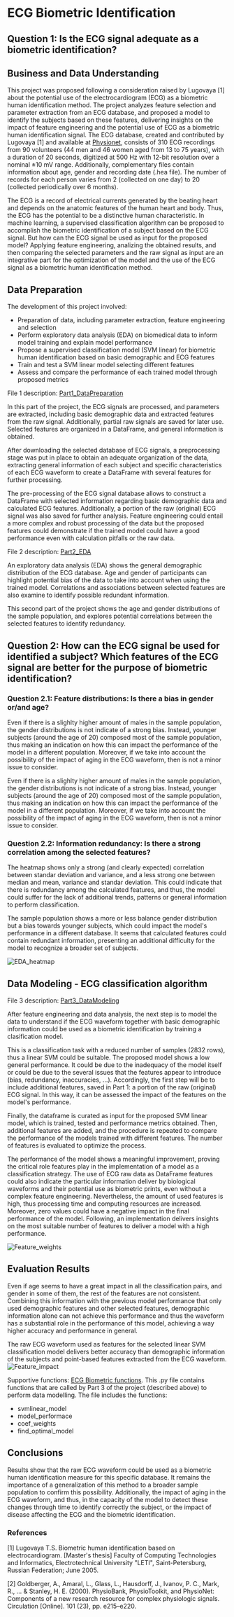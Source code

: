 # ECG Biometric Identification

## Question 1: Is the ECG signal adequate as a biometric identification?
## Business and Data Understanding
This project was proposed following a consideration raised by Lugovaya [1] about the potential use of the electrocardiogram (ECG) as a biometric human identification method.
The project analyzes feature selection and parameter extraction from an ECG database, and proposed a model to identify the subjects based on these features, delivering insights on the impact of feature engineering and the potential use of ECG as a biometric human identification signal. 
The ECG database, created and contributed by Lugovaya [1] and available at [Physionet](https://physionet.org/content/ecgiddb/1.0.0/), consists of 310 ECG recordings from 90 volunteers (44 men and 46 women aged from 13 to 75 years), with a duration of 20 seconds, digitized at 500 Hz with 12-bit resolution over a nominal ±10 mV range. Additionally, complementary files contain information about age, gender and recording date (.hea file). The number of records for each person varies from 2 (collected on one day) to 20 (collected periodically over 6 months).

The ECG is a record of electrical currents generated by the beating heart and depends on the anatomic features of the human heart and body. Thus, the ECG has the potential to be a distinctive human characteristic. In machine learning, a supervised classification algorithm can be proposed to accomplish the biometric identification of a subject based on the ECG signal. But how can the ECG signal be used as input for the proposed model? Applying feature engineering, analizing the obtained results, and then comparing the selected parameters and the raw signal as input are an integrative part for the optimization of the model and the use of the ECG signal as a biometric human identification method.

## Data Preparation
The development of this project involved:
* Preparation of data, including parameter extraction, feature engineering and selection 
* Perform exploratory data analysis (EDA) on biomedical data to inform model training and explain model performance
* Propose a supervised classification model (SVM linear) for biometric human identification based on basic demographic and ECG features
* Train and test a SVM linear model selecting different features
* Assess and compare the performance of each trained model through proposed metrics


File 1 description: [Part1_DataPreparation](https://github.com/franciscoj-londonoh/ECG-Biometric/blob/main/Part1_DataPreparation.ipynb)

In this part of the project, the ECG signals are processed, and parameters are extracted, including basic demographic data and extracted features from the raw signal. Additionally, partial raw signals are saved for later use. Selected features are organized in a DataFrame, and general information is obtained.

After downloading the selected database of ECG signals, a preprocessing stage was put in place to obtain an adequate organization of the data, extracting general information of each subject and specific characteristics of each ECG waveform to create a DataFrame with several features for further processing.

The pre-processing of the ECG signal database allows to construct a DataFrame with selected information regarding basic demographic data and calculated ECG features. Additionally, a portion of the raw (original) ECG signal was also saved for further analysis. Feature engineering could entail a more complex and robust processing of the data but the proposed features could demonstrate if the trained model could have a good performance even with calculation pitfalls or the raw data.

File 2 description: [Part2_EDA](https://github.com/franciscoj-londonoh/ECG-Biometric/blob/main/Part2_EDA.ipynb)

An exploratory data analysis (EDA) shows the general demographic distribution of the ECG database. Age and gender of participants can highlight potential bias of the data to take into account when using the trained model. Correlations and associations between selected features are also examine to identify possible redundant information.

This second part of the project shows the age and gender distributions of the sample population, and explores potential correlations between the selected features to identify redundancy.

## Question 2: How can the ECG signal be used for identified a subject? Which features of the ECG signal are better for the purpose of biometric identification?

### Question 2.1: Feature distributions: Is there a bias in gender or/and age?
Even if there is a slighlty higher amount of males in the sample population, the gender distributions is not indicate of a strong bias. Instead, younger subjects (around the age of 20) composed most of the sample population, thus making an indication on how this can impact the performance of the model in a different population. Moreover, if we take into account the possibility of the impact of aging in the ECG waveform, then is not a minor issue to consider.

Even if there is a slighlty higher amount of males in the sample population, the gender distributions is not indicate of a strong bias. Instead, younger subjects (around the age of 20) composed most of the sample population, thus making an indication on how this can impact the performance of the model in a different population. Moreover, if we take into account the possibility of the impact of aging in the ECG waveform, then is not a minor issue to consider.

### Question 2.2: Information redundancy: Is there a strong correlation among the selected features?
The heatmap shows only a strong (and clearly expected) correlation between standar deviation and variance, and a less strong one between median and mean, variance and standar deviation. This could indicate that there is redundancy among the calculated features, and thus, the model could suffer for the lack of additional trends, patterns or general information to perform classification.

The sample population shows a more or less balance gender distribution but a bias towards younger subjects, which could impact the model's performance in a different database. It seems that calculated features could contain redundant information, presenting an additional difficulty for the model to recognize a broader set of subjects.

![EDA_heatmap](https://github.com/franciscoj-londonoh/ECG-Biometric/blob/main/Image/HeatMap_2.png)


## Data Modeling - ECG classification algorithm

File 3 description: [Part3_DataModeling](https://github.com/franciscoj-londonoh/ECG-Biometric/blob/main/Part3_DataModeling.ipynbb)

After feature engineering and data analysis, the next step is to model the data to understand if the ECG waveform together with basic demographic information could be used as a biometric identification by training a clasification model.

This is a classification task with a reduced number of samples (2832 rows), thus a linear SVM could be suitable.
The proposed model shows a low general performance. It could be due to the inadequacy of the model itself or could be due to the several issues that the features appear to introduce (bias, redundancy, inaccuracies, ...). Accordingly, the first step will be to include additional features, saved in Part 1: a portion of the raw (original) ECG signal. In this way, it can be assessed the impact of the features on the model's performance.

Finally, the dataframe is curated as input for the proposed SVM linear model, which is trained, tested and performance metrics obtained. Then, additional features are added, and the procedure is repeated to compare the performance of the models trained with different features. The number of features is evaluated to optimize the process.  

The performance of the model shows a meaningful improvement, proving the critical role features play in the implementation of a model as a classification strategy. The use of ECG raw data as DataFrame features could also indicate the particular information deliver by biological waveforms and their potential use as biometric prints, even without a complex feature engineering. Nevertheless, the amount of used features is high, thus processing time and computing resources are increased. Moreover, zero values could have a negative impact in the final performance of the model. Following, an implementation delivers insights on the most suitable number of features to deliver a model with a high performance.

![Feature_weights](https://github.com/franciscoj-londonoh/ECG-Biometric/blob/main/Image/Feature_weigth.png)

## Evaluation Results

Even if age seems to have a great impact in all the classification pairs, and gender in some of them, the rest of the features are not consistent. Combining this information with the previous model performance that only used demographic features and other selected features, demographic information alone can not achieve this performance and thus the waveform has a substantial role in the performance of this model, achieving a way higher accuracy and performance in general.

The raw ECG waveform used as features for the selected linear SVM classification model delivers better accuracy than demographic information of the subjects and point-based features extracted from the ECG waveform.
![Feature_impact](https://github.com/franciscoj-londonoh/ECG-Biometric/blob/main/Image/Feature_TrainImpact.png)

Supportive functions: [ECG Biometric functions](https://github.com/franciscoj-londonoh/ECG-Biometric/blob/main/ECG_Biometric_functions.py).
This .py file contains functions that are called by Part 3 of the project (described above) to perform data modelling. The file includes the functions: 
- svmlinear_model
- model_performace
- coef_weights
- find_optimal_model

## Conclusions
Results show that the raw ECG waveform could be used as a biometric human identification measure for this specific database. It remains the importance of a generalization of this method to a broader sample population to confirm this possibility. Additionally, the impact of aging in the ECG waveform, and thus, in the capacity of the model to detect these changes through time to identify correctly the subject, or the impact of disease affecting the ECG and the biometric identification.


### References
[1] Lugovaya T.S. Biometric human identification based on electrocardiogram. [Master's thesis] Faculty of Computing Technologies and Informatics, Electrotechnical University "LETI", Saint-Petersburg, Russian Federation; June 2005.

[2] Goldberger, A., Amaral, L., Glass, L., Hausdorff, J., Ivanov, P. C., Mark, R., ... & Stanley, H. E. (2000). PhysioBank, PhysioToolkit, and PhysioNet: Components of a new research resource for complex physiologic signals. Circulation [Online]. 101 (23), pp. e215–e220.
